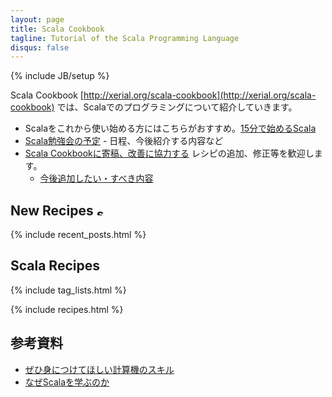 ```yaml
---
layout: page
title: Scala Cookbook
tagline: Tutorial of the Scala Programming Language
disqus: false
---
```

{% include JB/setup %}

Scala Cookbook [http://xerial.org/scala-cookbook](http://xerial.org/scala-cookbook) では、Scalaでのプログラミングについて紹介していきます。

* Scalaをこれから使い始める方にはこちらがおすすめ。[15分で始めるScala]({{BASE_PATH}}/recipes/2012/11/29/scala-in-15-minutes/)
* [Scala勉強会の予定](schedule.html) - 日程、今後紹介する内容など
* [Scala Cookbookに寄稿、改善に協力する](contribute.html)  レシピの追加、修正等を歓迎します。
  * [今後追加したい・すべき内容](todo.html)

## New Recipes <a href="{{ BASE_PATH }}/atom.xml"><img src="{{BASE_PATH}}/images/feed-icon-28x28.png" width="14" height="14" title="subscribe recent posts of scala-cookbook"></a>

{% include recent_posts.html %}

## Scala Recipes
{% include tag_lists.html %}

{% include recipes.html %} 

## 参考資料

* [ぜひ身につけてほしい計算機のスキル](skills.html)
* [なぜScalaを学ぶのか](why-learning-scala.html)
